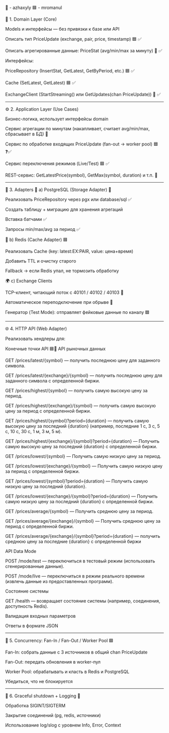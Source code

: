 🔴 - azhaxyly
🟦 - mromanul

🧠 1. Domain Layer (Core)

Models и интерфейсы — без привязки к базе или API

Описать тип PriceUpdate (exchange, pair, price, timestamp) 🟦 ✅

Описать агрегированные данные: PriceStat (avg/min/max за минуту) 🔴 ✅

Интерфейсы:

PriceRepository (InsertStat, GetLatest, GetByPeriod, etc.) 🟦 ✅

Cache (SetLatest, GetLatest) 🟦 ✅

ExchangeClient (StartStreaming() или GetUpdates(chan PriceUpdate)) 🔴 ✅

---

⚙️ 2. Application Layer (Use Cases)

Бизнес-логика, использует интерфейсы domain

Сервис агрегации по минутам (накапливает, считает avg/min/max, сбрасывает в БД) 🔴

Сервис по обработке входящих PriceUpdate (fan-out → worker pool) 🟦 ❓✅

Сервис переключения режимов (Live/Test) 🟦 ✅

REST-сервис: GetLatestPrice(symbol), GetMax(symbol, duration) и т.п. 🔴

---

🔌 3. Adapters
💾 a) PostgreSQL (Storage Adapter) 🔴

Реализовать PriceRepository через pgx или database/sql ✅

Создать таблицу + миграцию для хранения агрегаций

Вставка батчами ✅

Запросы min/max/avg за период ✅

🧠 b) Redis (Cache Adapter) 🟦

Реализовать Cache (key: latest:EX:PAIR, value: цена+время)

Добавить TTL и очистку старого

Fallback → если Redis упал, не тормозить обработку

🌍 c) Exchange Clients

TCP-клиент, читающий поток с 40101 / 40102 / 40103 🔴

Автоматическое переподключение при обрыве 🔴

Генератор (Test Mode): отправляет фейковые данные по каналу 🟦

---

🌐 4. HTTP API (Web Adapter)

Реализовать хендлеры для: 

Конечные точки API 🟦🔴
API рыночных данных

GET /prices/latest/{symbol} — получить последнюю цену для заданного символа.

GET /prices/latest/{exchange}/{symbol} — получить последнюю цену для заданного символа с определенной биржи.

GET /prices/highest/{symbol} — получить самую высокую цену за период.

GET /prices/highest/{exchange}/{symbol} — получить самую высокую цену за период с определенной биржи.

GET /prices/highest/{symbol}?period={duration} — получить самую высокую цену за последний {duration} (например, последние 1 с, 3 с, 5 с, 10 с, 30 с, 1 м, 3 м, 5 м).

GET /prices/highest/{exchange}/{symbol}?period={duration} — Получить самую высокую цену за последний {duration} с определенной биржи.

GET /prices/lowest/{symbol} — Получить самую низкую цену за период.

GET /prices/lowest/{exchange}/{symbol} — Получить самую низкую цену за период с определенной биржи.

GET /prices/lowest/{symbol}?period={duration} — Получить самую низкую цену за последний {duration}.

GET /prices/lowest/{exchange}/{symbol}?period={duration} — Получить самую низкую цену за последний {duration} с определенной биржи.

GET /prices/average/{symbol} — Получить среднюю цену за период.

GET /prices/average/{exchange}/{symbol} — Получить среднюю цену за период с определенной биржи.

GET /prices/average/{exchange}/{symbol}?period={duration} — получить среднюю цену за последние {duration} с определенной биржи

API Data Mode

POST /mode/test — переключиться в тестовый режим (использовать сгенерированные данные).

POST /mode/live — переключиться в режим реального времени (извлечь данные из предоставленных программ).

Состояние системы

GET /health — возвращает состояние системы (например, соединения, доступность Redis). 

Валидация входных параметров

Ответы в формате JSON

---

🔁 5. Concurrency: Fan-In / Fan-Out / Worker Pool 🟦

Fan-In: собрать данные с 3 источников в общий chan PriceUpdate

Fan-Out: передать обновления в worker-пул

Worker Pool: обрабатывать и класть в Redis и PostgreSQL

Убедиться, что не блокируется

---

🚦 6. Graceful shutdown + Logging 🔴

Обработка SIGINT/SIGTERM

Закрытие соединений (pg, redis, источники)

Использование log/slog с уровнем Info, Error, Context
